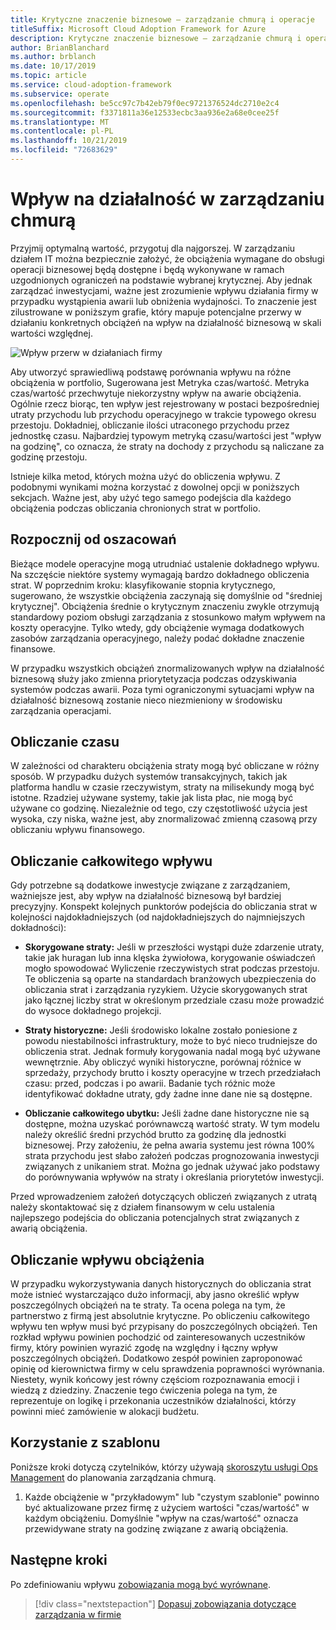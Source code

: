 ```yaml
---
title: Krytyczne znaczenie biznesowe — zarządzanie chmurą i operacje
titleSuffix: Microsoft Cloud Adoption Framework for Azure
description: Krytyczne znaczenie biznesowe — zarządzanie chmurą i operacje
author: BrianBlanchard
ms.author: brblanch
ms.date: 10/17/2019
ms.topic: article
ms.service: cloud-adoption-framework
ms.subservice: operate
ms.openlocfilehash: be5cc97c7b42eb79f0ec9721376524dc2710e2c4
ms.sourcegitcommit: f3371811a36e12533ecbc3aa936e2a68e0cee25f
ms.translationtype: MT
ms.contentlocale: pl-PL
ms.lasthandoff: 10/21/2019
ms.locfileid: "72683629"
---
```

# <a name="business-impact-in-cloud-management"></a>Wpływ na działalność w zarządzaniu chmurą

Przyjmij optymalną wartość, przygotuj dla najgorszej. W zarządzaniu działem IT można bezpiecznie założyć, że obciążenia wymagane do obsługi operacji biznesowej będą dostępne i będą wykonywane w ramach uzgodnionych ograniczeń na podstawie wybranej krytycznej. Aby jednak zarządzać inwestycjami, ważne jest zrozumienie wpływu działania firmy w przypadku wystąpienia awarii lub obniżenia wydajności. To znaczenie jest zilustrowane w poniższym grafie, który mapuje potencjalne przerwy w działaniu konkretnych obciążeń na wpływ na działalność biznesową w skali wartości względnej.

![Wpływ przerw w działaniach firmy](../../_images/manage/time-value-impact.png)

Aby utworzyć sprawiedliwą podstawę porównania wpływu na różne obciążenia w portfolio, Sugerowana jest Metryka czas/wartość. Metryka czas/wartość przechwytuje niekorzystny wpływ na awarie obciążenia. Ogólnie rzecz biorąc, ten wpływ jest rejestrowany w postaci bezpośredniej utraty przychodu lub przychodu operacyjnego w trakcie typowego okresu przestoju. Dokładniej, obliczanie ilości utraconego przychodu przez jednostkę czasu. Najbardziej typowym metryką czasu/wartości jest "wpływ na godzinę", co oznacza, że straty na dochody z przychodu są naliczane za godzinę przestoju.

Istnieje kilka metod, których można użyć do obliczenia wpływu. Z podobnymi wynikami można korzystać z dowolnej opcji w poniższych sekcjach. Ważne jest, aby użyć tego samego podejścia dla każdego obciążenia podczas obliczania chronionych strat w portfolio.

## <a name="start-with-estimates"></a>Rozpocznij od oszacowań

Bieżące modele operacyjne mogą utrudniać ustalenie dokładnego wpływu. Na szczęście niektóre systemy wymagają bardzo dokładnego obliczenia strat. W poprzednim kroku: klasyfikowanie stopnia krytycznego, sugerowano, że wszystkie obciążenia zaczynają się domyślnie od "średniej krytycznej". Obciążenia średnie o krytycznym znaczeniu zwykle otrzymują standardowy poziom obsługi zarządzania z stosunkowo małym wpływem na koszty operacyjne. Tylko wtedy, gdy obciążenie wymaga dodatkowych zasobów zarządzania operacyjnego, należy podać dokładne znaczenie finansowe.

W przypadku wszystkich obciążeń znormalizowanych wpływ na działalność biznesową służy jako zmienna priorytetyzacja podczas odzyskiwania systemów podczas awarii. Poza tymi ograniczonymi sytuacjami wpływ na działalność biznesową zostanie nieco niezmieniony w środowisku zarządzania operacjami. 

## <a name="calculating-time"></a>Obliczanie czasu

W zależności od charakteru obciążenia straty mogą być obliczane w różny sposób. W przypadku dużych systemów transakcyjnych, takich jak platforma handlu w czasie rzeczywistym, straty na milisekundy mogą być istotne. Rzadziej używane systemy, takie jak lista płac, nie mogą być używane co godzinę. Niezależnie od tego, czy częstotliwość użycia jest wysoka, czy niska, ważne jest, aby znormalizować zmienną czasową przy obliczaniu wpływu finansowego.

## <a name="calculating-total-impact"></a>Obliczanie całkowitego wpływu

Gdy potrzebne są dodatkowe inwestycje związane z zarządzaniem, ważniejsze jest, aby wpływ na działalność biznesową był bardziej precyzyjny. Konspekt kolejnych punktorów podejścia do obliczania strat w kolejności najdokładniejszych (od najdokładniejszych do najmniejszych dokładności):

- **Skorygowane straty:** Jeśli w przeszłości wystąpi duże zdarzenie utraty, takie jak huragan lub inna klęska żywiołowa, korygowanie oświadczeń mogło spowodować Wyliczenie rzeczywistych strat podczas przestoju. Te obliczenia są oparte na standardach branżowych ubezpieczenia do obliczania strat i zarządzania ryzykiem. Użycie skorygowanych strat jako łącznej liczby strat w określonym przedziale czasu może prowadzić do wysoce dokładnego projekcji.

- **Straty historyczne:** Jeśli środowisko lokalne zostało poniesione z powodu niestabilności infrastruktury, może to być nieco trudniejsze do obliczenia strat. Jednak formuły korygowania nadal mogą być używane wewnętrznie. Aby obliczyć wyniki historyczne, porównaj różnice w sprzedaży, przychody brutto i koszty operacyjne w trzech przedziałach czasu: przed, podczas i po awarii. Badanie tych różnic może identyfikować dokładne utraty, gdy żadne inne dane nie są dostępne.

- **Obliczanie całkowitego ubytku:** Jeśli żadne dane historyczne nie są dostępne, można uzyskać porównawczą wartość straty. W tym modelu należy określić średni przychód brutto za godzinę dla jednostki biznesowej. Przy założeniu, że pełna awaria systemu jest równa 100% strata przychodu jest słabo założeń podczas prognozowania inwestycji związanych z unikaniem strat. Można go jednak używać jako podstawy do porównywania wpływów na straty i określania priorytetów inwestycji.

Przed wprowadzeniem założeń dotyczących obliczeń związanych z utratą należy skontaktować się z działem finansowym w celu ustalenia najlepszego podejścia do obliczania potencjalnych strat związanych z awarią obciążenia.

## <a name="calculating-workload-impact"></a>Obliczanie wpływu obciążenia

W przypadku wykorzystywania danych historycznych do obliczania strat może istnieć wystarczająco dużo informacji, aby jasno określić wpływ poszczególnych obciążeń na te straty. Ta ocena polega na tym, że partnerstwo z firmą jest absolutnie krytyczne. Po obliczeniu całkowitego wpływu ten wpływ musi być przypisany do poszczególnych obciążeń. Ten rozkład wpływu powinien pochodzić od zainteresowanych uczestników firmy, który powinien wyrazić zgodę na względny i łączny wpływ poszczególnych obciążeń. Dodatkowo zespół powinien zaproponować opinię od kierownictwa firmy w celu sprawdzenia poprawności wyrównania. Niestety, wynik końcowy jest równy częściom rozpoznawania emocji i wiedzą z dziedziny. Znaczenie tego ćwiczenia polega na tym, że reprezentuje on logikę i przekonania uczestników działalności, którzy powinni mieć zamówienie w alokacji budżetu.

## <a name="using-the-template"></a>Korzystanie z szablonu

Poniższe kroki dotyczą czytelników, którzy używają [skoroszytu usługi Ops Management](https://raw.githubusercontent.com/microsoft/CloudAdoptionFramework/master/manage/opsmanagementworkbook.xlsx) do planowania zarządzania chmurą.

1. Każde obciążenie w "przykładowym" lub "czystym szablonie" powinno być aktualizowane przez firmę z użyciem wartości "czas/wartość" w każdym obciążeniu. Domyślnie "wpływ na czas/wartość" oznacza przewidywane straty na godzinę związane z awarią obciążenia.

## <a name="next-steps"></a>Następne kroki

Po zdefiniowaniu wpływu [zobowiązania mogą być wyrównane](./commitment.md).

> [!div class="nextstepaction"]
> [Dopasuj zobowiązania dotyczące zarządzania w firmie](./commitment.md)
